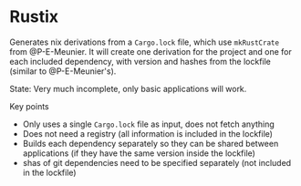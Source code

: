 # Rustix

Generates nix derivations from a `Cargo.lock` file, which use `mkRustCrate` from @P-E-Meunier. It will create one derivation for the project and one for each included dependency, with version and hashes from the lockfile (similar to @P-E-Meunier's).

State: Very much incomplete, only basic applications will work.

Key points
- Only uses a single `Cargo.lock` file as input, does not fetch anything
- Does not need a registry (all information is included in the lockfile)
- Builds each dependency separately so they can be shared between applications (if they have the same version inside the lockfile)
- shas of git dependencies need to be specified separately (not included in the lockfile)
